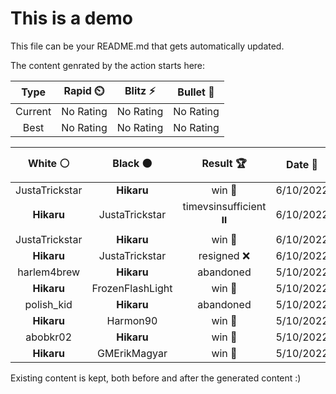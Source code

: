 # This is a demo

This file can be your README.md that gets automatically updated.

The content genrated by the action starts here:

<!--START_SECTION:chessStats-->
<!-- Automatically generated with https://github.com/Balastrong/chess-stats-action -->

| Type | Rapid ⏲️ | Blitz ⚡ | Bullet 🔫 |
|:---:|:---:|:---:|:---:|
| Current | No Rating | No Rating | No Rating |
| Best | No Rating | No Rating | No Rating |

| White ⚪ | Black ⚫ | Result 🏆 | Date 📅 | Position 🗺️ | Type 🕕 |
|:---:|:---:|:---:|:---:|:---:|:---:|
| JustaTrickstar | **Hikaru** | win 🥇 | 6/10/2022 | <a href="http://www.ee.unb.ca/cgi-bin/tervo/fen.pl?select=1r3rk1/1ppq2p1/p2p3p/5b2/P1P2R1B/2Pn2P1/5QBP/5RK1 w - -">Link</a> | Blitz |
| **Hikaru** | JustaTrickstar | timevsinsufficient ⏸️ | 6/10/2022 | <a href="http://www.ee.unb.ca/cgi-bin/tervo/fen.pl?select=8/8/8/1K6/3r4/2k5/8/8 b - -">Link</a> | Blitz |
| JustaTrickstar | **Hikaru** | win 🥇 | 6/10/2022 | <a href="http://www.ee.unb.ca/cgi-bin/tervo/fen.pl?select=8/P2R4/8/8/2p5/r7/2kp1K2/8 w - -">Link</a> | Blitz |
| **Hikaru** | JustaTrickstar | resigned ❌ | 6/10/2022 | <a href="http://www.ee.unb.ca/cgi-bin/tervo/fen.pl?select=8/8/8/5k1K/4r3/8/8/8 w - -">Link</a> | Blitz |
| harlem4brew | **Hikaru** | abandoned  | 5/10/2022 | <a href="http://www.ee.unb.ca/cgi-bin/tervo/fen.pl?select=1r3k1r/pp3p1p/3Np1p1/2PnnPq1/3p2B1/6Q1/PPP2P1P/1K1R3R b - -">Link</a> | Blitz |
| **Hikaru** | FrozenFlashLight | win 🥇 | 5/10/2022 | <a href="http://www.ee.unb.ca/cgi-bin/tervo/fen.pl?select=B4rk1/3b2pp/pp2p3/q2pQ3/4N1P1/7P/PPP5/1K1R3R b - -">Link</a> | Blitz |
| polish_kid | **Hikaru** | abandoned  | 5/10/2022 | <a href="http://www.ee.unb.ca/cgi-bin/tervo/fen.pl?select=1r4rk/4n1b1/p2p3p/2pP1p2/2p1pP2/2N1B1qP/PPR1Q1P1/6RK b - -">Link</a> | Blitz |
| **Hikaru** | Harmon90 | win 🥇 | 5/10/2022 | <a href="http://www.ee.unb.ca/cgi-bin/tervo/fen.pl?select=2b3n1/ppNp1kQ1/4q3/6B1/3QP3/5N2/PPP2PPP/R3KB1R b KQ -">Link</a> | Blitz |
| abobkr02 | **Hikaru** | win 🥇 | 5/10/2022 | <a href="http://www.ee.unb.ca/cgi-bin/tervo/fen.pl?select=8/1R2pp2/3p2kp/1N6/2r5/3Rn2P/6r1/6K1 w - -">Link</a> | Blitz |
| **Hikaru** | GMErikMagyar | win 🥇 | 5/10/2022 | <a href="http://www.ee.unb.ca/cgi-bin/tervo/fen.pl?select=1k6/5p2/PPn1p1p1/2NpP2p/5P1P/3K2P1/8/8 b - f3">Link</a> | Blitz |

<!--END_SECTION:chessStats-->

Existing content is kept, both before and after the generated content :)
